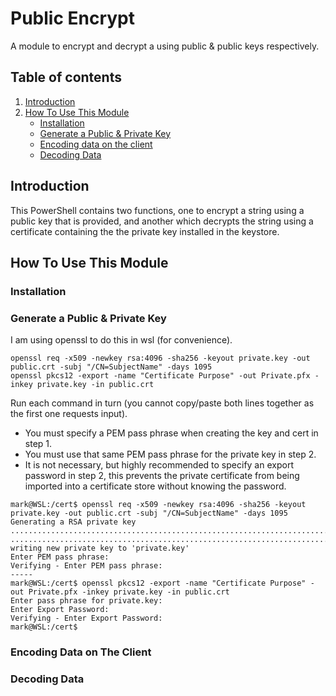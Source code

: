 # Public Encrypt

A module to encrypt and decrypt a using public &amp; public keys respectively.

## Table of contents

1. [Introduction](#Introduction)
2. [How To Use This Module](#how-to-use-this-module)
    - [Installation](#installation)
    - [Generate a Public & Private Key](#generate-a-public--private-key)
    - [Encoding data on the client](#encoding-data-on-the-client)
    - [Decoding Data](#decoding-data)

## Introduction

This PowerShell contains two functions, one to encrypt a string using a public key that is provided, and another which decrypts the string using a certificate containing the the private key installed in the keystore.

## How To Use This Module

### Installation

### Generate a Public & Private Key

I am using openssl to do this in wsl (for convenience).  

```
openssl req -x509 -newkey rsa:4096 -sha256 -keyout private.key -out public.crt -subj "/CN=SubjectName" -days 1095
openssl pkcs12 -export -name "Certificate Purpose" -out Private.pfx -inkey private.key -in public.crt
```

Run each command in turn (you cannot copy/paste both lines together as the first one requests input).

- You must specify a PEM pass phrase when creating the key and cert in step 1.
- You must use that same PEM pass phrase for the private key in step 2.
- It is not necessary, but highly recommended to specify an export password in step 2, this prevents the private certificate from being imported into a certificate store without knowing the password.

```
mark@WSL:/cert$ openssl req -x509 -newkey rsa:4096 -sha256 -keyout private.key -out public.crt -subj "/CN=SubjectName" -days 1095
Generating a RSA private key
.......................................................................................++++
......................................................................................................................................++++
writing new private key to 'private.key'
Enter PEM pass phrase:
Verifying - Enter PEM pass phrase:
-----
mark@WSL:/cert$ openssl pkcs12 -export -name "Certificate Purpose" -out Private.pfx -inkey private.key -in public.crt
Enter pass phrase for private.key:
Enter Export Password:
Verifying - Enter Export Password:
mark@WSL:/cert$
```

### Encoding Data on The Client

### Decoding Data

